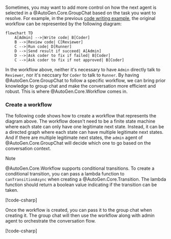 Sometimes, you may want to add more control on how the next agent is selected in a @AutoGen.Core.GroupChat based on the task you want to resolve. For example, in the previous [code writing example](./Group-chat.md), the original workflow can be represented by the following diagram:

```mermaid
flowchart TD
    A[Admin] -->|Write code| B[Coder]
    B -->|Review code| C[Reviewer]
    C -->|Run code| D[Runner]
    D -->|Send result if succeed| A[Admin]
    D -->|Ask coder to fix if failed| B[Coder]
    C -->|Ask coder to fix if not approved| B[Coder]
```

In the workflow above, neither it's necessary to have `Admin` directly talk to `Reviewer`, nor it's neccsary for `Coder` to talk to `Runner`. By having @AutoGen.Core.GroupChat to follow a specific workflow, we can bring prior knowledge to group chat and make the conversation more efficient and robust. This is where @AutoGen.Core.Workflow comes in.

### Create a workflow
The following code shows how to create a workflow that represents the diagram above. The workflow doesn't need to be a finite state machine where each state can only have one legitimate next state. Instead, it can be a directed graph where each state can have multiple legitimate next states. And if there are multiple legitimate next states, the `admin` agent of @AutoGen.Core.GroupChat will decide which one to go based on the conversation context.

> [!NOTE]
> @AutoGen.Core.Workflow supports conditional transitions. To create a conditional transition, you can pass a lambda function to `canTransitionAsync` when creating a @AutoGen.Core.Transition. The lambda function should return a boolean value indicating if the transition can be taken.

[!code-csharp[](../../sample/AutoGen.BasicSamples/Example07_Dynamic_GroupChat_Calculate_Fibonacci.cs?name=create_workflow)]

Once the workflow is created, you can pass it to the group chat when creating it. The group chat will then use the workflow along with admin agent to orchestrate the conversation flow.

[!code-csharp[](../../sample/AutoGen.BasicSamples/Example07_Dynamic_GroupChat_Calculate_Fibonacci.cs?name=create_group_chat_with_workflow)]